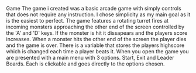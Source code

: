  Game
The game i created was a basic arcade game with simply controls that does not require any instruction.
I chose simplicity as my main goal as it is the easiest to perfect. The game features a rotating turret
fires at incoming monsters approaching the other end of the screen controlled by the 'A' and 'D' keys. If the monster is hit it dissapears and 
the players score increases. When a monster hits the other end of the screen the player dies and the game is over. 
There is a variable that stores the players highscore which is changed each time a player beats it. When you open the game you are
presented with a main menu with 3 options. Start, Exit and Leader Boards. Each is clickable and goes directly to the options chosen.